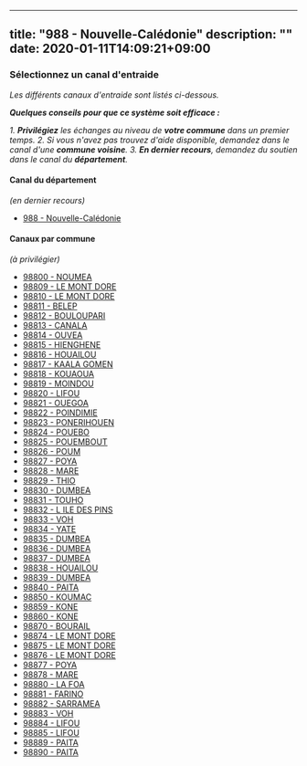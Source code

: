 
---
title: "988 - Nouvelle-Calédonie"
description: ""
date: 2020-01-11T14:09:21+09:00
---

### Sélectionnez un canal d'entraide
_Les différents canaux d'entraide sont listés ci-dessous._

_**Quelques conseils pour que ce système soit efficace :**_

_1. **Privilégiez** les échanges au niveau de **votre commune** dans un premier temps._
_2. Si vous n'avez pas trouvez d'aide disponible, demandez dans le canal d'une **commune voisine**._
_3. **En dernier recours**, demandez du soutien dans le canal du **département**._

#### **Canal du département**
_(en dernier recours)_

- [988 	- Nouvelle-Calédonie](https://entraide.stopcoronavirus.tech/#/channel/988_nouvelle-caledonie)

#### **Canaux par commune**
_(à privilégier)_

- [98800 	- NOUMEA](https://entraide.stopcoronavirus.tech/#/channel/98800_noumea)
- [98809 	- LE MONT DORE](https://entraide.stopcoronavirus.tech/#/channel/98809_le-mont-dore)
- [98810 	- LE MONT DORE](https://entraide.stopcoronavirus.tech/#/channel/98810_le-mont-dore)
- [98811 	- BELEP](https://entraide.stopcoronavirus.tech/#/channel/98811_belep)
- [98812 	- BOULOUPARI](https://entraide.stopcoronavirus.tech/#/channel/98812_bouloupari)
- [98813 	- CANALA](https://entraide.stopcoronavirus.tech/#/channel/98813_canala)
- [98814 	- OUVEA](https://entraide.stopcoronavirus.tech/#/channel/98814_ouvea)
- [98815 	- HIENGHENE](https://entraide.stopcoronavirus.tech/#/channel/98815_hienghene)
- [98816 	- HOUAILOU](https://entraide.stopcoronavirus.tech/#/channel/98816_houailou)
- [98817 	- KAALA GOMEN](https://entraide.stopcoronavirus.tech/#/channel/98817_kaala-gomen)
- [98818 	- KOUAOUA](https://entraide.stopcoronavirus.tech/#/channel/98818_kouaoua)
- [98819 	- MOINDOU](https://entraide.stopcoronavirus.tech/#/channel/98819_moindou)
- [98820 	- LIFOU](https://entraide.stopcoronavirus.tech/#/channel/98820_lifou)
- [98821 	- OUEGOA](https://entraide.stopcoronavirus.tech/#/channel/98821_ouegoa)
- [98822 	- POINDIMIE](https://entraide.stopcoronavirus.tech/#/channel/98822_poindimie)
- [98823 	- PONERIHOUEN](https://entraide.stopcoronavirus.tech/#/channel/98823_ponerihouen)
- [98824 	- POUEBO](https://entraide.stopcoronavirus.tech/#/channel/98824_pouebo)
- [98825 	- POUEMBOUT](https://entraide.stopcoronavirus.tech/#/channel/98825_pouembout)
- [98826 	- POUM](https://entraide.stopcoronavirus.tech/#/channel/98826_poum)
- [98827 	- POYA](https://entraide.stopcoronavirus.tech/#/channel/98827_poya)
- [98828 	- MARE](https://entraide.stopcoronavirus.tech/#/channel/98828_mare)
- [98829 	- THIO](https://entraide.stopcoronavirus.tech/#/channel/98829_thio)
- [98830 	- DUMBEA](https://entraide.stopcoronavirus.tech/#/channel/98830_dumbea)
- [98831 	- TOUHO](https://entraide.stopcoronavirus.tech/#/channel/98831_touho)
- [98832 	- L ILE DES PINS](https://entraide.stopcoronavirus.tech/#/channel/98832_l-ile-des-pins)
- [98833 	- VOH](https://entraide.stopcoronavirus.tech/#/channel/98833_voh)
- [98834 	- YATE](https://entraide.stopcoronavirus.tech/#/channel/98834_yate)
- [98835 	- DUMBEA](https://entraide.stopcoronavirus.tech/#/channel/98835_dumbea)
- [98836 	- DUMBEA](https://entraide.stopcoronavirus.tech/#/channel/98836_dumbea)
- [98837 	- DUMBEA](https://entraide.stopcoronavirus.tech/#/channel/98837_dumbea)
- [98838 	- HOUAILOU](https://entraide.stopcoronavirus.tech/#/channel/98838_houailou)
- [98839 	- DUMBEA](https://entraide.stopcoronavirus.tech/#/channel/98839_dumbea)
- [98840 	- PAITA](https://entraide.stopcoronavirus.tech/#/channel/98840_paita)
- [98850 	- KOUMAC](https://entraide.stopcoronavirus.tech/#/channel/98850_koumac)
- [98859 	- KONE](https://entraide.stopcoronavirus.tech/#/channel/98859_kone)
- [98860 	- KONE](https://entraide.stopcoronavirus.tech/#/channel/98860_kone)
- [98870 	- BOURAIL](https://entraide.stopcoronavirus.tech/#/channel/98870_bourail)
- [98874 	- LE MONT DORE](https://entraide.stopcoronavirus.tech/#/channel/98874_le-mont-dore)
- [98875 	- LE MONT DORE](https://entraide.stopcoronavirus.tech/#/channel/98875_le-mont-dore)
- [98876 	- LE MONT DORE](https://entraide.stopcoronavirus.tech/#/channel/98876_le-mont-dore)
- [98877 	- POYA](https://entraide.stopcoronavirus.tech/#/channel/98877_poya)
- [98878 	- MARE](https://entraide.stopcoronavirus.tech/#/channel/98878_mare)
- [98880 	- LA FOA](https://entraide.stopcoronavirus.tech/#/channel/98880_la-foa)
- [98881 	- FARINO](https://entraide.stopcoronavirus.tech/#/channel/98881_farino)
- [98882 	- SARRAMEA](https://entraide.stopcoronavirus.tech/#/channel/98882_sarramea)
- [98883 	- VOH](https://entraide.stopcoronavirus.tech/#/channel/98883_voh)
- [98884 	- LIFOU](https://entraide.stopcoronavirus.tech/#/channel/98884_lifou)
- [98885 	- LIFOU](https://entraide.stopcoronavirus.tech/#/channel/98885_lifou)
- [98889 	- PAITA](https://entraide.stopcoronavirus.tech/#/channel/98889_paita)
- [98890 	- PAITA](https://entraide.stopcoronavirus.tech/#/channel/98890_paita)

